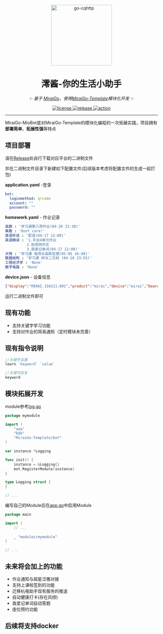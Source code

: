<p align="center">
  <a href="https://ishkong.github.io/go-cqhttp-docs/"><img src="https://s2.loli.net/2022/04/19/VxkCUtHl5Sa2zgb.png" width="200" height="200" alt="go-cqhttp"></a>
</p>

<div align="center">

# 澪酱-你的生活小助手

_✨ 基于 [MiraiGo](https://github.com/Mrs4s/MiraiGo)，使用[MiraiGo-Template](https://github.com/Logiase/MiraiGo-Template)模块化开发 ✨_

</div>

<p align="center">
  <a href="#">
    <img src="https://img.shields.io/badge/go-v1.17.8-blue" alt="license">
  </a>
  <a href="#">
    <img src="https://img.shields.io/badge/release-v0.0.1-orange" alt="release">
  </a>
  <a href="#">
    <img src="https://img.shields.io/badge/LICENSE-AGPL--3.0-red" alt="action">
  </a>
</p>

---
MiraiGo-MioBot是对MiraiGo-Template的模块化编程的一次拓展实践，项目拥有**部署简单**，**拓展性强**等特点

## 项目部署

请在[Release](https://github.com/t0hka1/MiraiGo-MioBot/releases/tag/v0.0.1)处自行下载对应平台的二进制文件

并在二进制文件目录下新建如下配置文件(后续版本考虑将配置文件的生成一起打包)

**application.yaml** -登录

```yaml
bot:
  loginmethod: qrcode
  account: ""
  password: ""
```

**homework.yaml** - 作业记录

```yaml
高数 : '学习通第八周作业(04-20 22:30)'
离散 : 'Dont care!'
英语听说 : '配音(04-17 12:00)'
英语精读 : '1.平台4单元作业
          2.批改网作文
          3.我爱记单词(04-17 12:00)'
大物 : '学习通 电场与高斯定理(05-05 16:48)'
数据结构 : '学习通 树与二叉树 (04-18 23:55)'
工程经济学 : 'None'
数字电路 : 'None'
```

**device.json** - 设备信息

```json
{"display":"MIRAI.156311.001","product":"mirai","device":"mirai","board":"mirai","model":"mirai","finger_print":"mamoe/mirai/mirai:10/MIRAI.200122.001/6611562:user/release-keys","boot_id":"11afc12f-e067-95ab-03d0-7a59f3c25218","proc_version":"Linux version 3.0.31-IAD5IDEb (android-build@xxx.xxx.xxx.xxx.com)","protocol":5,"imei":"250346797735787","brand":"mamoe","bootloader":"unknown","base_band":"","version":{"incremental":"5891938","release":"10","codename":"REL","sdk":29},"sim_info":"T-Mobile","os_type":"android","mac_address":"00:50:56:C0:00:08","ip_address":[10,0,1,3],"wifi_bssid":"00:50:56:C0:00:08","wifi_ssid":"\u003cunknown ssid\u003e","imsi_md5":"19773e595e92e49b21707c08cfa4e565","android_id":"65684d724991464f","apn":"wifi","vendor_name":"MIUI","vendor_os_name":"mirai"}
```

运行二进制文件即可

## 现有功能

-  支持关键字学习功能
-  支持对作业的简易通知（定时模块未完善）

## 现有指令说明

```go
//关键字设置
learn `keyword` `value`
```

```go
//关键字回复
keyword
```

## 模块拓展开发

module参考[log.go](./modules/logging/log.go)

```go
package mymodule

import (
    "aaa"
    "bbb"
    "MiraiGo-Template/bot"
)

var instance *Logging

func init() {
	instance = &Logging{}
	bot.RegisterModule(instance)
}

type Logging struct {
}

// ...
```

编写自己的Module后在[app.go](./app.go)中启用Module 

```go
package main

import (
    // ...
    
    _ "modules/mymodule"
)

// ...
```


## 未来将会加上的功能

-  作业通知与超星泛雅对接
-  支持上课啦签到的功能
-  迁移杭电助手现有服务的推送
-  自动健康打卡(存在风控)
-  我爱记单词自动答题
-  座位预约功能

## 后续将支持docker
